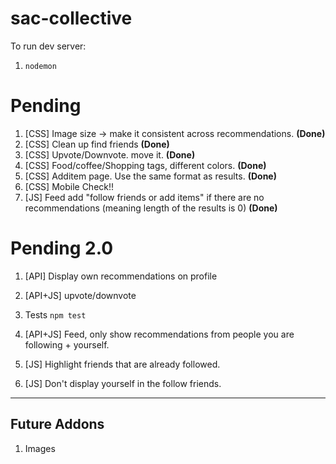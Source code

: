 # sac-collective

To run dev server:
1.  `nodemon`

# Pending

1.  [CSS] Image size -> make it consistent across recommendations. <strong>(Done)</strong>
1.  [CSS] Clean up find friends <strong>(Done)</strong>
1.  [CSS] Upvote/Downvote. move it. <strong>(Done)</strong>
1.  [CSS] Food/coffee/Shopping tags, different colors. <strong>(Done)</strong>
1.  [CSS] Additem page. Use the same format as results. <strong>(Done)</strong>
1.  [CSS] Mobile Check!!
1.  [JS] Feed add "follow friends or add items" if there are no recommendations (meaning length of the results is 0) <strong>(Done)</strong>
 
# Pending 2.0

1.  [API] Display own recommendations on profile
1.  [API+JS] upvote/downvote
1.  Tests `npm test`
1.  [API+JS] Feed, only show recommendations from people you are following + yourself.

1. [JS] Highlight friends that are already followed. 
1. [JS] Don't display yourself in the follow friends.

---

## Future Addons

1.  Images
